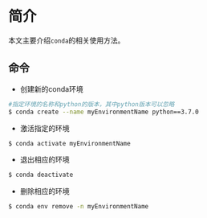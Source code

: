 # 简介

本文主要介绍`conda`的相关使用方法。

## 命令

* 创建新的conda环境

```sh
#指定环境的名称和python的版本，其中python版本可以忽略
$ conda create --name myEnvironmentName python==3.7.0
```

* 激活指定的环境

```sh
$ conda activate myEnvironmentName
```

* 退出相应的环境

```sh
$ conda deactivate
```

* 删除相应的环境

```sh
$ conda env remove -n myEnvironmentName
```
